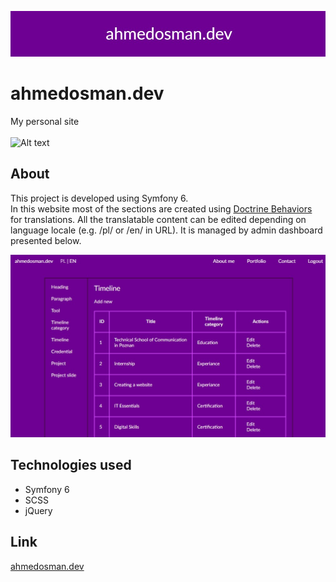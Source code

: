 <a href="https://ahmedosman.dev">![Alt text](public/images/ahmedosman-logo.jpg?raw=true)</a>
# ahmedosman.dev
My personal site<br><br>
![Alt text](https://img.shields.io/badge/release%20date-july%202022-blueviolet)

## About
This project is developed using Symfony 6. <br>
In this website most of the sections are created using  <a href="https://github.com/KnpLabs/DoctrineBehaviors/blob/master/docs/translatable.md">Doctrine Behaviors</a> for translations.
All the translatable content can be edited depending on language locale (e.g. /pl/ or /en/ in URL). It is managed by admin dashboard presented below. <br>

![Alt text](public/images/admin-dashboard.jpg)

## Technologies used
- Symfony 6
- SCSS
- jQuery

## Link
<a href="https://ahmedosman.dev">ahmedosman.dev</a>
